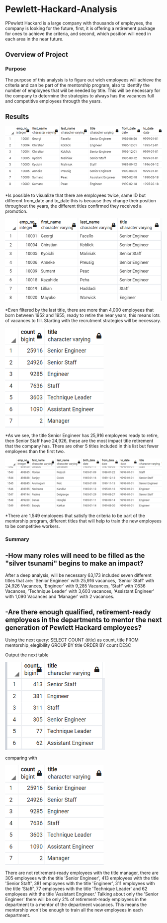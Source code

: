 # Pewlett-Hackard-Analysis
PPewlett Hackard is a large company with thousands of employees, the company is looking for the future, first, it is offering a retirement package for ones to achieve the criteria, and second, which position will need in each area in the near future.

## Overview of Project 
### Purpose 
The purpose of this analysis is to figure out wich employees will achieve the criteria and can be part of the mentorship program, also to identify the number of employees that wiil be needed by title. This will  be necessary for the company to determine the strategies to always  has the vacances full and competitive employees througth the years. 

## Results 

![retirement_titles](Tables/retirement_titles.png)

*Is possible to visualize that there are employees twice, same ID but different from_date and to_date this is because they change their position throughout the years, the different titles confirmed they received a promotion.

![unique_titles](Tables/unique_titles.png)

*Even filtered by the last title, there are more than 4,000 employees that born between 1952 and 1955, ready to retire the near years, this means lots of vacances to fill. Starting with the recrutment strategies will be necessary.

![retiring_title](Tables/retiring_title.png)

*As we see, the title Senior Engineer has 25,916 employees ready to retire, then Senior Staff have 24,926, these are the most impact title retirement that the company has. There are other 5 titles included in this list but fewer employees than the first two.

![mentorship_eligibility](Tables/mentorship_eligibility.png)

*There are 1,549 employees that satisfy the criteria to be part of the mentorship program, different titles that will help to train the new employees to be competitive workers. 

### Summary

-How many roles will need to be filled as the "silver tsunami" begins to make an impact?
----
After a deep analysis, will be necessary 63,173 included seven different titles that are: 'Senior Engineer' with 25,916 vacances, 'Senior Staff' with 24,926 Vacances, 'Engineer' with 9,285 Vacances, 'Staff' with 7,636 Vacances, 'Technique Leader' with 3,603 vacances, 'Assistant Engineer' with 1,090 Vacances and 'Manager' with 2 vacances. 

-Are there enough qualified, retirement-ready employees in the departments to mentor the next generation of Pewlett Hackard employees?
---

Using the next query:
SELECT COUNT (title) as count, title
FROM mentorship_elegibility
GROUP BY title
ORDER BY count DESC

Output the next table

![mentorship_title](Tables/mentorship_title.png)

comparing with

![retiring_title](Tables/retiring_title.png)

There are not retirement-ready employees with the title manager, there are 305 employees with the title 'Senior Engineer', 413 employees with the title 'Senior Staff', 381 employees with the title 'Engineer', 311 employees with the title 'Staff', 77 employees with the title 'Technique Leader' and 62 employees with the title 'Assistant Engineer.' Talking about only the 'Senior Engineer' there will be only 2% of retirement-ready employees in the department to a mentor of the department vacances. This means the mentorship won´t be enough to train all the new employees in each department. 
